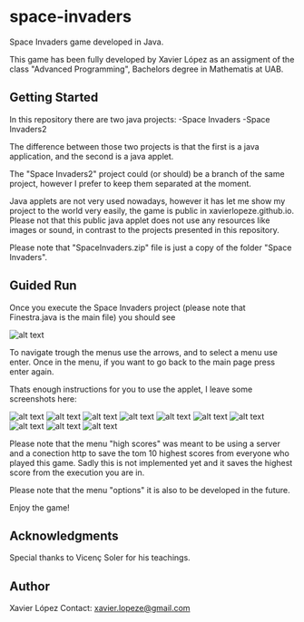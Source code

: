 # space-invaders
Space Invaders game developed in Java.

This game has been fully developed by Xavier López as an assigment of the class "Advanced Programming", Bachelors degree in Mathematis at UAB.

## Getting Started
In this repository there are two java projects:
	-Space Invaders
	-Space Invaders2

The difference between those two projects is that the first is a java application, and the second is a java applet.

The "Space Invaders2" project could (or should) be a branch of the same project, however I prefer to keep them separated at the moment.

Java applets are not very used nowadays, however it has let me show my project to the world very easily, the game is public in xavierlopeze.github.io. Please not that this public java applet does not use any resources like images or sound, in contrast to the projects presented in this repository.

Please note that "SpaceInvaders.zip" file is just a copy of the folder "Space Invaders".

## Guided Run

Once you execute the Space Invaders project (please note that Finestra.java is the main file) you should see

![alt text](screenshots/p1.jpeg)

To navigate trough the  menus use the arrows, and to select a menu use enter. Once in the menu, if you want to go back to the main page press enter again.

Thats enough instructions for you to use the applet, I leave some screenshots here:

![alt text](screenshots/p1.png)
![alt text](screenshots/p2.png)
![alt text](screenshots/p3.png)
![alt text](screenshots/p4.png)
![alt text](screenshots/p5.png)
![alt text](screenshots/p6.png)
![alt text](screenshots/p7.png)
![alt text](screenshots/p8.png)
![alt text](screenshots/p9.png)
![alt text](screenshots/p10.png)


Please note that the menu "high scores" was meant to be using a server and a conection http to save the tom 10 highest scores from everyone who played this game. Sadly this is not implemented yet and it saves the highest score from the execution you are in.

Please note that the menu "options" it is also to be developed in the future.

Enjoy the game!


## Acknowledgments
Special thanks to Vicenç Soler for his teachings.

## Author 
Xavier López
Contact: xavier.lopeze@gmail.com

